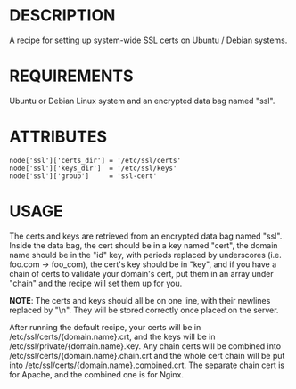 DESCRIPTION
===========

A recipe for setting up system-wide SSL certs on Ubuntu / Debian systems.

REQUIREMENTS
============

Ubuntu or Debian Linux system and an encrypted data bag named "ssl".

ATTRIBUTES
==========

    node['ssl']['certs_dir'] = '/etc/ssl/certs'
    node['ssl']['keys_dir']  = '/etc/ssl/keys'
    node['ssl']['group']     = 'ssl-cert'

USAGE
=====

The certs and keys are retrieved from an encrypted data bag named "ssl". Inside
the data bag, the cert should be in a key named "cert", the domain name should
be in the "id" key, with periods replaced by underscores
(i.e. foo.com -> foo_com), the cert's key should be in "key", and if you have a
chain of certs to validate your domain's cert, put them in an array under
"chain" and the recipe will set them up for you.

**NOTE**: The certs and keys should all be on one line, with their newlines replaced
by "\n". They will be stored correctly once placed on the server.

After running the default recipe, your certs will be in
/etc/ssl/certs/{domain.name}.crt, and the
keys will be in /etc/ssl/private/{domain.name}.key. Any chain certs will be
combined into /etc/ssl/certs/{domain.name}.chain.crt and the whole cert chain
will be put into /etc/ssl/certs/{domain.name}.combined.crt. The separate chain
cert is for Apache, and the combined one is for Nginx.
